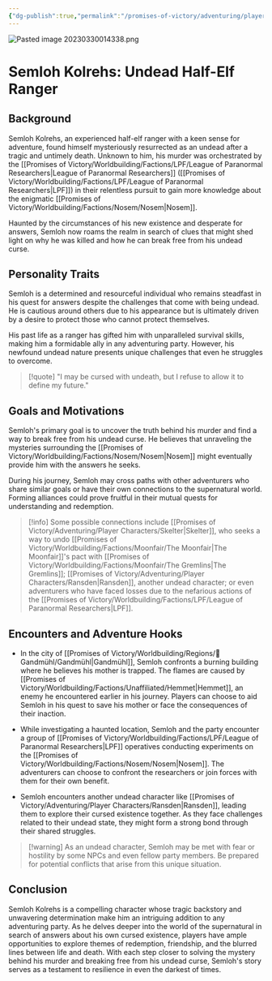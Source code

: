 ```yaml
---
{"dg-publish":true,"permalink":"/promises-of-victory/adventuring/player-characters/semloh-kolrehs/","noteIcon":"NPC","created":"2023-03-27T00:08:32.913+02:00","updated":"2023-03-30T01:43:50.181+02:00"}
---
```


![Pasted image 20230330014338.png](/img/user/resources/Pictures/Pasted%20image%2020230330014338.png)
# Semloh Kolrehs: Undead Half-Elf Ranger

## Background

Semloh Kolrehs, an experienced half-elf ranger with a keen sense for adventure, found himself mysteriously resurrected as an undead after a tragic and untimely death. Unknown to him, his murder was orchestrated by the [[Promises of Victory/Worldbuilding/Factions/LPF/League of Paranormal Researchers\|League of Paranormal Researchers]] ([[Promises of Victory/Worldbuilding/Factions/LPF/League of Paranormal Researchers\|LPF]]) in their relentless pursuit to gain more knowledge about the enigmatic [[Promises of Victory/Worldbuilding/Factions/Nosem/Nosem\|Nosem]].

Haunted by the circumstances of his new existence and desperate for answers, Semloh now roams the realm in search of clues that might shed light on why he was killed and how he can break free from his undead curse.

## Personality Traits

Semloh is a determined and resourceful individual who remains steadfast in his quest for answers despite the challenges that come with being undead. He is cautious around others due to his appearance but is ultimately driven by a desire to protect those who cannot protect themselves.

His past life as a ranger has gifted him with unparalleled survival skills, making him a formidable ally in any adventuring party. However, his newfound undead nature presents unique challenges that even he struggles to overcome.

> [!quote] "I may be cursed with undeath, but I refuse to allow it to define my future."

## Goals and Motivations

Semloh's primary goal is to uncover the truth behind his murder and find a way to break free from his undead curse. He believes that unraveling the mysteries surrounding the [[Promises of Victory/Worldbuilding/Factions/Nosem/Nosem\|Nosem]] might eventually provide him with the answers he seeks.

During his journey, Semloh may cross paths with other adventurers who share similar goals or have their own connections to the supernatural world. Forming alliances could prove fruitful in their mutual quests for understanding and redemption.

> [!info] Some possible connections include [[Promises of Victory/Adventuring/Player Characters/Skelter\|Skelter]], who seeks a way to undo [[Promises of Victory/Worldbuilding/Factions/Moonfair/The Moonfair\|The Moonfair]]'s pact with [[Promises of Victory/Worldbuilding/Factions/Moonfair/The Gremlins\|The Gremlins]]; [[Promises of Victory/Adventuring/Player Characters/Ransden\|Ransden]], another undead character; or even adventurers who have faced losses due to the nefarious actions of the [[Promises of Victory/Worldbuilding/Factions/LPF/League of Paranormal Researchers\|LPF]].

## Encounters and Adventure Hooks

- In the city of [[Promises of Victory/Worldbuilding/Regions/🏰Gandmühl/Gandmühl\|Gandmühl]], Semloh confronts a burning building where he believes his mother is trapped. The flames are caused by [[Promises of Victory/Worldbuilding/Factions/Unaffiliated/Hemmet\|Hemmet]], an enemy he encountered earlier in his journey. Players can choose to aid Semloh in his quest to save his mother or face the consequences of their inaction.

- While investigating a haunted location, Semloh and the party encounter a group of [[Promises of Victory/Worldbuilding/Factions/LPF/League of Paranormal Researchers\|LPF]] operatives conducting experiments on the [[Promises of Victory/Worldbuilding/Factions/Nosem/Nosem\|Nosem]]. The adventurers can choose to confront the researchers or join forces with them for their own benefit.

- Semloh encounters another undead character like [[Promises of Victory/Adventuring/Player Characters/Ransden\|Ransden]], leading them to explore their cursed existence together. As they face challenges related to their undead state, they might form a strong bond through their shared struggles.

> [!warning] As an undead character, Semloh may be met with fear or hostility by some NPCs and even fellow party members. Be prepared for potential conflicts that arise from this unique situation.

## Conclusion

Semloh Kolrehs is a compelling character whose tragic backstory and unwavering determination make him an intriguing addition to any adventuring party. As he delves deeper into the world of the supernatural in search of answers about his own cursed existence, players have ample opportunities to explore themes of redemption, friendship, and the blurred lines between life and death. With each step closer to solving the mystery behind his murder and breaking free from his undead curse, Semloh's story serves as a testament to resilience in even the darkest of times.